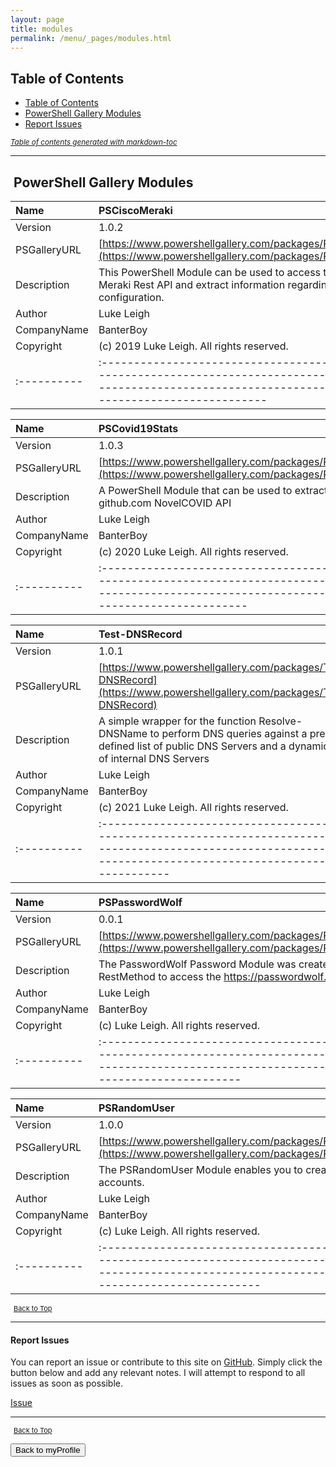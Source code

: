 ```yaml
---
layout: page
title: modules
permalink: /menu/_pages/modules.html
---
```


## Table of Contents

- [Table of Contents](#table-of-contents)
- [PowerShell Gallery Modules](#powershell-gallery-modules)
- [Report Issues](#report-issues)

<small><i><a href='http://ecotrust-canada.github.io/markdown-toc/'>Table of contents generated with markdown-toc</a></i></small>

---

## <i class="fas fa-door-open" aria-hidden="true" style="color: black; margin-right:5px;"></i>PowerShell Gallery Modules

| Name         | PSCiscoMeraki                                                                                                                                                        |
| :----------- | :------------------------------------------------------------------------------------------------------------------------------------------------------------------- |
| Version      | 1.0.2                                                                                                                                                                |
| PSGalleryURL | [https://www.powershellgallery.com/packages/PSCiscoMeraki](https://www.powershellgallery.com/packages/PSCiscoMeraki)                                                 |
| Description  | This PowerShell Module can be used to access the Cisco Meraki Rest API and extract information regarding the configuration.                                          |
| Author       | Luke Leigh                                                                                                                                                           |
| CompanyName  | BanterBoy                                                                                                                                                            |
| Copyright    | (c) 2019 Luke Leigh. All rights reserved.                                                                                                                            |
| :----------  | :------------------------------------------------------------------------------------------------------------------------------------------------------------------- |

| Name         | PSCovid19Stats                                                                                                                                                       |
| :----------- | :------------------------------------------------------------------------------------------------------------------------------------------------------------------- |
| Version      | 1.0.3                                                                                                                                                                |
| PSGalleryURL | [https://www.powershellgallery.com/packages/PSCovid19Stats](https://www.powershellgallery.com/packages/PSCovid19Stats)                                               |
| Description  | A PowerShell Module that can be used to extract data from the github.com NovelCOVID API                                                                              |
| Author       | Luke Leigh                                                                                                                                                           |
| CompanyName  | BanterBoy                                                                                                                                                            |
| Copyright    | (c) 2020 Luke Leigh. All rights reserved.                                                                                                                            |
| :----------  | :------------------------------------------------------------------------------------------------------------------------------------------------------------------- |

| Name         | Test-DNSRecord                                                                                                                                                       |
| :----------- | :------------------------------------------------------------------------------------------------------------------------------------------------------------------- |
| Version      | 1.0.1                                                                                                                                                                |
| PSGalleryURL | [https://www.powershellgallery.com/packages/Test-DNSRecord](https://www.powershellgallery.com/packages/Test-DNSRecord)                                               |
| Description  | A simple wrapper for the function Resolve-DNSName to perform DNS queries against a pre-defined list of public DNS Servers and a dynamic list of internal DNS Servers |
| Author       | Luke Leigh                                                                                                                                                           |
| CompanyName  | BanterBoy                                                                                                                                                            |
| Copyright    | (c) 2021 Luke Leigh. All rights reserved.                                                                                                                            |
| :----------  | :------------------------------------------------------------------------------------------------------------------------------------------------------------------- |

| Name         | PSPasswordWolf                                                                                                                                                       |
| :----------- | :------------------------------------------------------------------------------------------------------------------------------------------------------------------- |
| Version      | 0.0.1                                                                                                                                                                |
| PSGalleryURL | [https://www.powershellgallery.com/packages/PSPasswordWolf](https://www.powershellgallery.com/packages/PSPasswordWolf)                                               |
| Description  | The PasswordWolf Password Module was created using Invoke-RestMethod to access the https://passwordwolf.com API                                                      |
| Author       | Luke Leigh                                                                                                                                                           |
| CompanyName  | BanterBoy                                                                                                                                                            |
| Copyright    | (c) Luke Leigh. All rights reserved.                                                                                                                                 |
| :----------  | :------------------------------------------------------------------------------------------------------------------------------------------------------------------- |

| Name         | PSRandomUser                                                                                                                                                         |
| :----------- | :------------------------------------------------------------------------------------------------------------------------------------------------------------------- |
| Version      | 1.0.0                                                                                                                                                                |
| PSGalleryURL | [https://www.powershellgallery.com/packages/PSRandomUser](https://www.powershellgallery.com/packages/PSRandomUser)                                                   |
| Description  | The PSRandomUser Module enables you to create random user accounts.                                                                                                  |
| Author       | Luke Leigh                                                                                                                                                           |
| CompanyName  | BanterBoy                                                                                                                                                            |
| Copyright    | (c) Luke Leigh. All rights reserved.                                                                                                                                 |
| :----------  | :------------------------------------------------------------------------------------------------------------------------------------------------------------------- |

<span style="font-size:11px;"><a href="#"><i class="fas fa-caret-up" aria-hidden="true" style="color: white; margin-right:5px;"></i>Back to Top</a></span>

---

#### Report Issues

You can report an issue or contribute to this site on <a href="https://github.com/BanterBoy/scripts-blog/issues">GitHub</a>. Simply click the button below and add any relevant notes. I will attempt to respond to all issues as soon as possible.

<!-- Place this tag where you want the button to render. -->

<a class="github-button" href="https://github.com/BanterBoy/scripts-blog/issues/new?title=myProfile.zip&body=There is a problem with this file. Please find details below." data-show-count="true" aria-label="Issue BanterBoy/scripts-blog on GitHub">Issue</a>

---

<span style="font-size:11px;"><a href="#"><i class="fas fa-caret-up" aria-hidden="true" style="color: white; margin-right:5px;"></i>Back to Top</a></span>

<a href="/menu/_pages/myprofile.html">
    <button class="btn">
        <i class='fas fa-reply'>
        </i>
            Back to myProfile
    </button>
</a>

[1]: http://ecotrust-canada.github.io/markdown-toc
[2]: https://github.com/googlearchive/code-prettify

